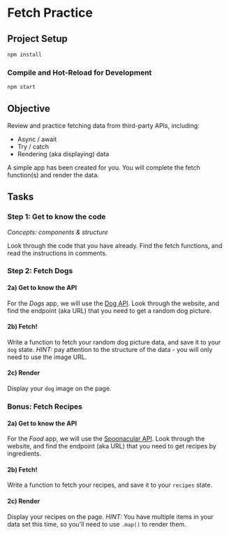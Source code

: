# Fetch Practice

## Project Setup

```sh
npm install
```

### Compile and Hot-Reload for Development

```sh
npm start
```

## Objective
Review and practice fetching data from third-party APIs, including:

- Async / await
- Try / catch
- Rendering (aka displaying) data

A simple app has been created for you. 
You will complete the fetch function(s) and render the data.


## Tasks

### Step 1: Get to know the code
_Concepts: components & structure_

Look through the code that you have already. Find the fetch functions, and read the instructions in comments.

### Step 2: Fetch Dogs

#### 2a) Get to know the API
For the *Dogs* app, we will use the [Dog API](https://dog.ceo/dog-api/). Look through the website, and find the endpoint (aka URL) that you need to get a random dog picture.

#### 2b) Fetch!
Write a function to fetch your random dog picture data, and save it to your `dog` state. *HINT:* pay attention to the structure of the data - you will only need to use the image URL.

#### 2c) Render
Display your `dog` image on the page.

### Bonus: Fetch Recipes

#### 2a) Get to know the API
For the *Food* app, we will use the [Spoonacular API](https://spoonacular.com/). Look through the website, and find the endpoint (aka URL) that you need to get recipes by ingredients.

#### 2b) Fetch!
Write a function to fetch your recipes, and save it to your `recipes` state.

#### 2c) Render
Display your recipes on the page. *HINT:* You have multiple items in your data set this time, so you'll need to use `.map()` to render them.